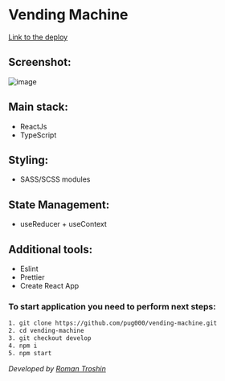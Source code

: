 # Vending Machine

[Link to the deploy](https://pug000-vending-machine.netlify.app/ "Vending Machine netlify")

## Screenshot:
![image](https://user-images.githubusercontent.com/95237510/213649686-ffe889da-4d25-4bdf-9070-9f5434849df2.png)


## Main stack:
 -  ReactJs
 -  TypeScript

## Styling: 
 - SASS/SCSS modules

## State Management:
 - useReducer + useContext

## Additional tools:
 - Eslint
 - Prettier
 - Create React App

### To start application you need to perform next steps:

```bash
1. git clone https://github.com/pug000/vending-machine.git
2. cd vending-machine
3. git checkout develop
4. npm i
5. npm start
```

_Developed by [Roman Troshin](https://github.com/pug000)_
